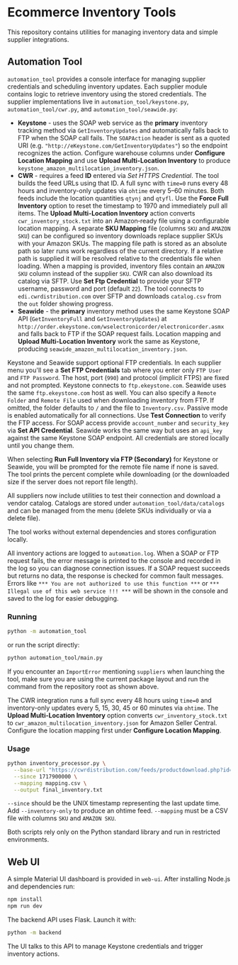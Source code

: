 # Ecommerce Inventory Tools

This repository contains utilities for managing inventory data and simple supplier integrations.

## Automation Tool

`automation_tool` provides a console interface for managing supplier credentials and scheduling inventory updates.  Each supplier module contains logic to retrieve inventory using the stored credentials.  The supplier implementations live in `automation_tool/keystone.py`, `automation_tool/cwr.py`, and `automation_tool/seawide.py`:

* **Keystone** - uses the SOAP web service as the **primary** inventory tracking method via `GetInventoryUpdates` and automatically falls back to FTP when the SOAP call fails. The `SOAPAction` header is sent as a quoted URI (e.g. `"http://eKeystone.com/GetInventoryUpdates"`) so the endpoint recognizes the action. Configure warehouse columns under **Configure Location Mapping** and use **Upload Multi-Location Inventory** to produce `keystone_amazon_multilocation_inventory.json`.
* **CWR** - requires a feed **ID** entered via *Set HTTPS Credential*. The tool builds the feed URLs using that ID. A full sync with `time=0` runs every 48 hours and inventory-only updates via `ohtime` every 5–60 minutes. Both feeds include the location quantities `qtynj` and `qtyfl`. Use the **Force Full Inventory** option to reset the timestamp to 1970 and immediately pull all items. The **Upload Multi-Location Inventory** action converts `cwr_inventory_stock.txt` into an Amazon‑ready file using a configurable location mapping. A separate **SKU Mapping** file (columns `SKU` and `AMAZON SKU`) can be configured so inventory downloads replace supplier SKUs with your Amazon SKUs. The mapping file path is stored as an absolute path so later runs work regardless of the current directory. If a relative path is supplied it will be resolved relative to the credentials file when loading.
When a mapping is provided, inventory files contain an `AMAZON SKU` column instead of the supplier `SKU`.
CWR can also download its catalog via SFTP. Use **Set Ftp Credential** to provide your SFTP username, password and port (default `22`). The tool connects to `edi.cwrdistribution.com` over SFTP and downloads `catalog.csv` from the `out` folder showing progress.
* **Seawide** - the **primary** inventory method uses the same Keystone SOAP API (`GetInventoryFull` and `GetInventoryUpdates`) at `http://order.ekeystone.com/wselectronicorder/electronicorder.asmx` and falls back to FTP if the SOAP request fails. Location mapping and **Upload Multi-Location Inventory** work the same as Keystone, producing `seawide_amazon_multilocation_inventory.json`.

Keystone and Seawide support optional FTP credentials. In each supplier menu
you'll see a **Set FTP Credentials** tab where you enter only `FTP User` and
`FTP Password`. The host, port (`990`) and protocol (implicit FTPS) are fixed and
 not prompted. Keystone connects to `ftp.ekeystone.com`. Seawide uses the
same `ftp.ekeystone.com` host as well. You can also specify a `Remote Folder`
and `Remote File`
used when downloading inventory from FTP. If omitted, the folder defaults to
`/` and the file to `Inventory.csv`. Passive mode is enabled automatically for
all connections. Use **Test Connection** to verify the FTP access. For SOAP
access provide `account_number` and `security_key` via **Set API Credential**.
Seawide works the same way but uses an `api_key` against the same Keystone SOAP
endpoint.
All credentials are stored locally until you change them.

When selecting **Run Full Inventory via FTP (Secondary)** for Keystone or Seawide, you
will be prompted for the remote file name if none is saved. The tool prints the
percent complete while downloading (or the downloaded size if the server does
not report file length).

All suppliers now include utilities to test their connection and download a
vendor catalog. Catalogs are stored under `automation_tool/data/catalogs` and can
be managed from the menu (delete SKUs individually or via a delete file).

The tool works without external dependencies and stores configuration locally.

All inventory actions are logged to `automation.log`. When a SOAP or FTP request
fails, the error message is printed to the console and recorded in the log so
you can diagnose connection issues.
If a SOAP request succeeds but returns no data, the response is checked for
common fault messages. Errors like `*** You are not authorized to use this
function ***` or `*** Illegal use of this web service !!! ***` will be shown in
the console and saved to the log for easier debugging.

### Running

```bash
python -m automation_tool
```
or run the script directly:
```bash
python automation_tool/main.py
```
If you encounter an ``ImportError`` mentioning ``suppliers`` when launching the
tool, make sure you are using the current package layout and run the command
from the repository root as shown above.

The CWR integration runs a full sync every 48 hours using `time=0` and inventory-only updates every 5, 15, 30, 45 or 60 minutes via `ohtime`.
The **Upload Multi-Location Inventory** option converts `cwr_inventory_stock.txt`
to `cwr_amazon_multilocation_inventory.json` for Amazon Seller Central. Configure
the location mapping first under **Configure Location Mapping**.
### Usage

```bash
python inventory_processor.py \
  --base-url "https://cwrdistribution.com/feeds/productdownload.php?id=YOUR_FEED_ID&version=3&format=csv" \
  --since 1717900000 \
  --mapping mapping.csv \
  --output final_inventory.txt
```

`--since` should be the UNIX timestamp representing the last update time. Add `--inventory-only` to produce an ohtime feed. `--mapping` must be a CSV file with columns `SKU` and `AMAZON SKU`.

Both scripts rely only on the Python standard library and run in restricted environments.


## Web UI
A simple Material UI dashboard is provided in `web-ui`. After installing Node.js
and dependencies run:

```bash
npm install
npm run dev
```

The backend API uses Flask. Launch it with:

```bash
python -m backend
```

The UI talks to this API to manage Keystone credentials and trigger inventory
actions.
